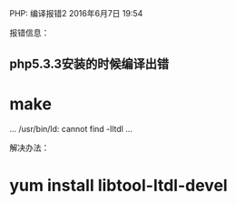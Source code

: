 PHP: 编译报错2
2016年6月7日
19:54
 
报错信息：
## php5.3.3安装的时候编译出错
# make
...
/usr/bin/ld: cannot find -lltdl
...
 
解决办法：
# yum install libtool-ltdl-devel
